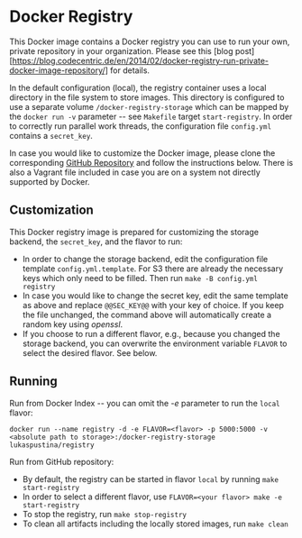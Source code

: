 # Docker Registry

This Docker image contains a Docker registry you can use to run your own, private repository in your organization. Please see this [blog post][https://blog.codecentric.de/en/2014/02/docker-registry-run-private-docker-image-repository/] for details.

In the default configuration (local), the registry container uses a local directory in the file system to store images. This directory is configured to use a separate volume `/docker-registry-storage` which can be mapped by the `docker run -v` parameter -- see `Makefile` target `start-registry`. In order to correctly run parallel work threads, the configuration file `config.yml` contains a `secret_key`. 

In case you would like to customize the Docker image, please clone the corresponding [GitHub Repository][github-repo] and follow the instructions below. There is also a Vagrant file included in case you are on a system not directly supported by Docker.


## Customization

This Docker registry image is prepared for customizing the storage backend, the `secret_key`, and the flavor to run:

* In order to change the storage backend, edit the configuration file template `config.yml.template`. For S3 there are already the necessary keys which only need to be filled. Then run 
  `make -B config.yml registry`
* In case you would like to change the secret key, edit the same template as above and replace `@@SEC_KEY@@` with your key of choice. If you keep the file unchanged, the command above will automatically create a random key using *openssl*.
* If you choose to run a different flavor, e.g., because you changed the storage backend, you can overwrite the environment variable `FLAVOR` to select the desired flavor. See below.

## Running

Run from Docker Index -- you can omit the *-e* parameter to run the `local` flavor:

    docker run --name registry -d -e FLAVOR=<flavor> -p 5000:5000 -v <absolute path to storage>:/docker-registry-storage lukaspustina/registry

Run from GitHub repository:

* By default, the registry can be started in flavor `local` by running `make start-registry`
* In order to select a different flavor, use `FLAVOR=<your flavor> make -e start-registry`
* To stop the registry, run `make stop-registry`
* To clean all artifacts including the locally stored images, run `make clean`

[blog-post]: blog
[github-repo]: https://github.com/lukaspustina/docker-registry

